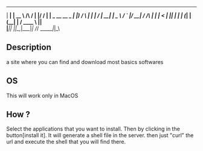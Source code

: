 ______                  _____        _____ _  __
|  ____|                |  __ \ /\   / ____| |/ /
| |__   _ __   __ _  ___| |__) /  \ | |    |   /
|  __| |  _ \ / _` |/ __|  ___/ /\ \| |    |  <
| |____| | | | (_| | (__| |  / ____ \ |____|   \
|______|_| |_|\__,_|\___|_| /_/    \_\_____|_|\_\

## Description
a site where you can find and download most basics softwares

## OS
This will work only in MacOS

## How ?
Select the applications that you want to install. Then by clicking in the button[install it]. It will generate a shell file in the server.
then just "curl" the url and execute the shell that you will find there.

